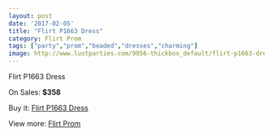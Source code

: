 ```yaml
---
layout: post
date: '2017-02-05'
title: "Flirt P1663 Dress"
category: Flirt Prom
tags: ["party","prom","beaded","dresses","charming"]
image: http://www.lustparties.com/9956-thickbox_default/flirt-p1663-dress.jpg
---
```

Flirt P1663 Dress

On Sales: **$358**
<a href="https://www.lustparties.com/en/flirt-prom/3431-flirt-p1663-dress.html"><amp-img layout="responsive" width="600" height="600" src="//www.lustparties.com/9956-thickbox_default/flirt-p1663-dress.jpg" alt="Flirt P1663 Dress 0" /></a>
<a href="https://www.lustparties.com/en/flirt-prom/3431-flirt-p1663-dress.html"><amp-img layout="responsive" width="600" height="600" src="//www.lustparties.com/9960-thickbox_default/flirt-p1663-dress.jpg" alt="Flirt P1663 Dress 1" /></a>
<a href="https://www.lustparties.com/en/flirt-prom/3431-flirt-p1663-dress.html"><amp-img layout="responsive" width="600" height="600" src="//www.lustparties.com/9959-thickbox_default/flirt-p1663-dress.jpg" alt="Flirt P1663 Dress 2" /></a>
<a href="https://www.lustparties.com/en/flirt-prom/3431-flirt-p1663-dress.html"><amp-img layout="responsive" width="600" height="600" src="//www.lustparties.com/9958-thickbox_default/flirt-p1663-dress.jpg" alt="Flirt P1663 Dress 3" /></a>
<a href="https://www.lustparties.com/en/flirt-prom/3431-flirt-p1663-dress.html"><amp-img layout="responsive" width="600" height="600" src="//www.lustparties.com/9957-thickbox_default/flirt-p1663-dress.jpg" alt="Flirt P1663 Dress 4" /></a>

Buy it: [Flirt P1663 Dress](https://www.lustparties.com/en/flirt-prom/3431-flirt-p1663-dress.html "Flirt P1663 Dress")

View more: [Flirt Prom](https://www.lustparties.com/en/13-flirt-prom "Flirt Prom")
